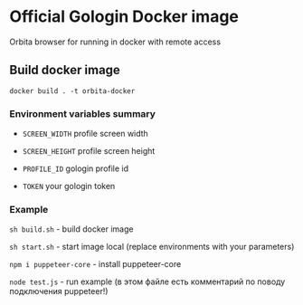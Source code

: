 # Official Gologin Docker image

Orbita browser for running in docker with remote access

## Build docker image

`docker build . -t orbita-docker`

### Environment variables summary

- `SCREEN_WIDTH` profile screen width

- `SCREEN_HEIGHT` profile screen height

- `PROFILE_ID` gologin profile id

- `TOKEN` your gologin token

### Example

`sh build.sh` - build docker image

`sh start.sh` - start image local (replace environments with your parameters)

`npm i puppeteer-core` - install puppeteer-core

`node test.js` - run example (в этом файле есть комментарий по поводу подключения puppeteer!)
